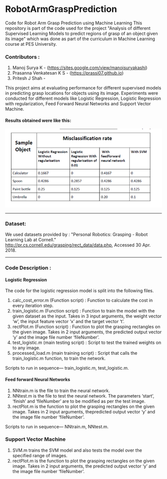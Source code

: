 # RobotArmGraspPrediction
 Code for Robot Arm Grasp Prediction using Machine Learning
 This repository is part of the code used for the project "Analysis of different Supervised Learning Models to predict regions of grasp of an object given its image" which was done as part of the curriculum in Machine Learning course at PES University.
 
### Contributors :
 1. Manoj Surya K - (https://sites.google.com/view/manojsuryakashi)
 2. Prasanna Venkatesan K S - (https://prassi07.github.io)
 3. Pritesh J Shah - 
 
 This project aims at evaluating performance for different supervised models in predicting grasp locations for objects using its image. Experiments were conducted for different models like Logistic Regression, Logistic Regression with regularization, Feed Forward Neural Networks and Support Vector Machine. 

#### Results obtained were like this:
![Results](https://github.com/prassi07/RobotArmGraspPrediction/blob/main/Results.PNG?raw=true)

 
 ---
 ### Dataset:
  We used datasets provided by :
  "Personal Robotics: Grasping - Robot Learning Lab at Cornell." http://pr.cs.cornell.edu/grasping/rect_data/data.php, Accessed 30 Apr. 2018.
  
 ---
 
 ### Code Description :
 
 #### Logistic Regression
The code for the logistic regression model is split into the following files.
1. calc_cost_error.m (Function script) : Function to calculate the cost in every iteration step.
2. train_logistic.m (Function script) :  Function to train the model with the given dataset as the input. Takes in 3 input
arguments, the weight vector ‘w’, the input feature vector ‘x’ and the target vector ‘t’.
3. rectPlot.m (Function script) :  Function to plot the grasping rectangles on the given image. Takes in 2 input arguments, the
predicted output vector ‘y’ and the image file number ‘fileNumber’.
4. test_logistic.m (main testing script) : Script to test the trained weights on to any image.
5. processed_load.m (main training script) : Script that calls the train_logistic.m function, to train the network.

Scripts to run in sequence— train_logistic.m, test_logistic.m.

#### Feed forward Neural Networks
1. NNtrain.m is the file to train the neural network.
2. NNtest.m is the file to test the neural network. The parameters ‘start’, ‘finish’ and ‘fileNumber’ are to be modified as per the test image.
3. rectPlot.m is the function to plot the grasping rectangles on the given image. Takes in 2 input arguments, thepredicted output vector ‘y’ and the image file number ‘fileNumber’.

Scripts to run in sequence— NNtrain.m, NNtest.m.

### Support Vector Machine

1. SVM.m trains the SVM model and also tests the model over the specified range of images.
2. rectPlot.m is the function to plot the grasping rectangles on the given image. Takes in 2 input arguments, the
predicted output vector ‘y’ and the image file number ‘fileNumber’.
